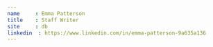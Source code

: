 ```yaml
---
name     : Emma Patterson
title    : Staff Writer
site     : db
linkedin  : https://www.linkedin.com/in/emma-patterson-9a635a136
---
```

